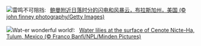 ![](https://www.bing.com/th?id=OHR.NebraskaStorm_ZH-CN6944682381_UHD.jpg&w=1000)雷鸣不可阻挡:&nbsp;&ensp;[鲍曼附近日落时分的闪电和风暴云，布拉斯加州，美国 (© john finney photography/Getty Images)](https://www.bing.com/th?id=OHR.NebraskaStorm_ZH-CN6944682381_UHD.jpg)
<br><br/>
![](https://www.bing.com/th?id=OHR.CenoteLilies_EN-US1076301699_UHD.jpg&w=1000)Wat-er wonderful world!:&nbsp;&ensp;[Water lilies at the surface of Cenote Nicte-Ha, Tulum, Mexico (© Franco Banfi/NPL/Minden Pictures)](https://www.bing.com/th?id=OHR.CenoteLilies_EN-US1076301699_UHD.jpg)
<br><br/>
